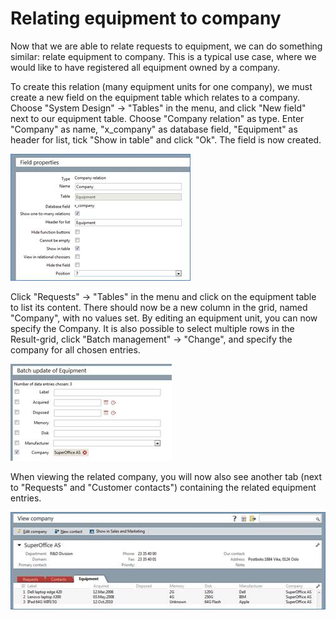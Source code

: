 <properties date="2016-06-24"
SortOrder="6"
/>

Relating equipment to company
=============================

Now that we are able to relate requests to equipment, we can do something similar: relate equipment to company. This is a typical use case, where we would like to have registered all equipment owned by a company.

To create this relation (many equipment units for one company), we must create a new field on the equipment table which relates to a company. Choose "System Design" -&gt; "Tables" in the menu, and click "New field" next to our equipment table. Choose "Company relation" as type. Enter "Company" as name, "x\_company" as database field, "Equipment" as header for list, tick "Show in table" and click "Ok". The field is now created.

<img src="Creating%20an%20Extra%20Table_files/image011.jpg" id="Picture 49" width="288" height="203" />

Click "Requests" -&gt; "Tables" in the menu and click on the equipment table to list its content. There should now be a new column in the grid, named "Company", with no values set. By editing an equipment unit, you can now specify the Company. It is also possible to select multiple rows in the Result-grid, click "Batch management" -&gt; "Change", and specify the company for all chosen entries.

<img src="Creating%20an%20Extra%20Table_files/image012.jpg" id="Picture 52" width="258" height="155" />

When viewing the related company, you will now also see another tab (next to "Requests" and "Customer contacts") containing the related equipment entries.

<img src="Creating%20an%20Extra%20Table_files/image013.jpg" id="Picture 55" width="516" height="156" />

